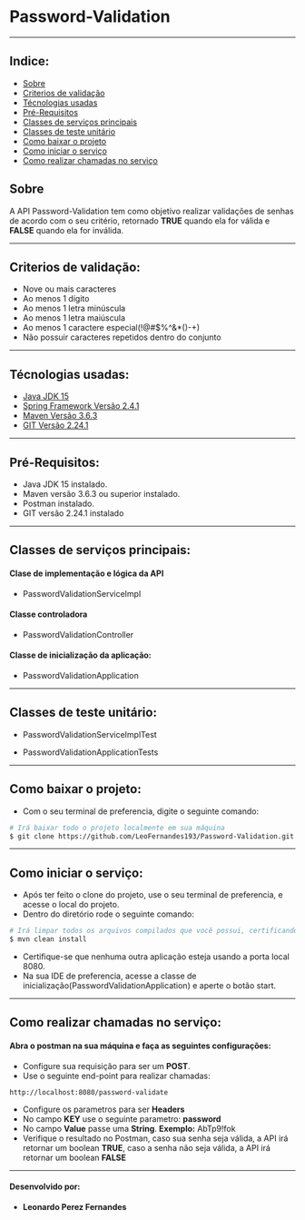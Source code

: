 # Password-Validation
---

## Indice:
- [Sobre](#-sobre)
- [Criterios de validação](#-Criterios-de-validação)
- [Técnologias usadas](#-Técnologias-usadas)
- [Pré-Requisitos](#-Pré-Requisitos)
- [Classes de serviços principais](Classes-de-serviços-principais)
- [Classes de teste unitário](Classes-de-teste-unitário)
- [Como baixar o projeto](Como-baixar-o-projeto)
- [Como iniciar o serviço](Como-iniciar-o-serviço)
- [Como realizar chamadas no serviço](Como-realizar-chamadas-no-serviço)

## Sobre

A API Password-Validation tem como objetivo realizar validações de senhas de acordo com o seu critério, retornado **TRUE** quando ela for válida e **FALSE** quando ela for inválida.

---

## Criterios de validação:

- Nove ou mais caracteres
- Ao menos 1 dígito
- Ao menos 1 letra minúscula
- Ao menos 1 letra maiúscula
- Ao menos 1 caractere especial(!@#$%^&*()-+)
- Não possuir caracteres repetidos dentro do conjunto

---

## Técnologias usadas:

- [Java JDK 15](https://www.oracle.com/java/technologies/javase/15-relnote-issues.html)
- [Spring Framework Versão 2.4.1](https://spring.io/projects/spring-framework)
- [Maven Versão 3.6.3](https://maven.apache.org/plugins/maven-war-plugin/index.html)
- [GIT Versão 2.24.1](https://git-scm.com/)

---

## Pré-Requisitos:

- Java JDK 15 instalado.
- Maven versão 3.6.3 ou superior instalado.
- Postman instalado.
- GIT versão 2.24.1 instalado

---

## Classes de serviços principais:

#### Clase de implementação e lógica da API
- PasswordValidationServiceImpl

#### Classe controladora
- PasswordValidationController

#### Classe de inicialização da aplicação:
- PasswordValidationApplication

---

## Classes de teste unitário:

- PasswordValidationServiceImplTest

- PasswordValidationApplicationTests

---

## Como baixar o projeto:

- Com o seu terminal de preferencia, digite o seguinte comando:

```bash
# Irá baixar todo o projeto localmente em sua máquina
$ git clone https://github.com/LeoFernandes193/Password-Validation.git
```

---

## Como iniciar o serviço:

- Após ter feito o clone do projeto, use o seu terminal de preferencia, e acesse o local do projeto.
- Dentro do diretório rode o seguinte comando:

```bash
# Irá limpar todos os arquivos compilados que você possui, certificando-se de que você está realmente compilando cada módulo do zero.
$ mvn clean install
```
- Certifique-se que nenhuma outra aplicação esteja usando a porta local 8080.
- Na sua IDE de preferencia, acesse a classe de inicialização(PasswordValidationApplication) e aperte o botão start.

---

## Como realizar chamadas no serviço:

#### Abra o postman na sua máquina e faça as seguintes configurações:
- Configure sua requisição para ser um **POST**.
- Use o seguinte end-point para realizar chamadas:
```postman
http://localhost:8080/password-validate
```
- Configure os parametros para ser **Headers**
- No campo **KEY** use o seguinte parametro: **password**
- No campo **Value** passe uma **String**. **Exemplo:** AbTp9!fok
- Verifique o resultado no Postman, caso sua senha seja válida, a API irá retornar um boolean **TRUE**, caso a  senha não seja válida, a API irá retornar um boolean **FALSE**

---
#### Desenvolvido por:
- **Leonardo Perez Fernandes**




